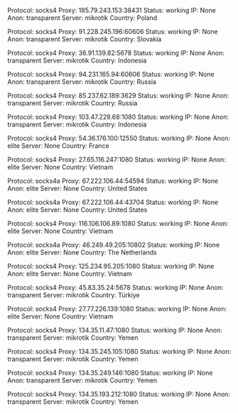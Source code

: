 Protocol: socks4
Proxy: 185.79.243.153:38431
Status: working
IP: None
Anon: transparent
Server: mikrotik
Country: Poland

Protocol: socks4
Proxy: 91.228.245.196:60606
Status: working
IP: None
Anon: transparent
Server: mikrotik
Country: Slovakia

Protocol: socks4
Proxy: 36.91.139.82:5678
Status: working
IP: None
Anon: transparent
Server: mikrotik
Country: Indonesia

Protocol: socks4
Proxy: 94.231.165.94:60606
Status: working
IP: None
Anon: transparent
Server: mikrotik
Country: Russia

Protocol: socks4
Proxy: 85.237.62.189:3629
Status: working
IP: None
Anon: transparent
Server: mikrotik
Country: Russia

Protocol: socks4
Proxy: 103.47.228.68:1080
Status: working
IP: None
Anon: transparent
Server: mikrotik
Country: Indonesia

Protocol: socks4
Proxy: 54.36.176.100:12550
Status: working
IP: None
Anon: elite
Server: None
Country: France

Protocol: socks4
Proxy: 27.65.116.247:1080
Status: working
IP: None
Anon: elite
Server: None
Country: Vietnam

Protocol: socks4a
Proxy: 67.222.106.44:54594
Status: working
IP: None
Anon: elite
Server: None
Country: United States

Protocol: socks4a
Proxy: 67.222.106.44:43704
Status: working
IP: None
Anon: elite
Server: None
Country: United States

Protocol: socks4
Proxy: 116.106.106.89:1080
Status: working
IP: None
Anon: elite
Server: None
Country: Vietnam

Protocol: socks4a
Proxy: 46.249.49.205:10802
Status: working
IP: None
Anon: elite
Server: None
Country: The Netherlands

Protocol: socks4
Proxy: 125.234.95.205:1080
Status: working
IP: None
Anon: elite
Server: None
Country: Vietnam

Protocol: socks4
Proxy: 45.83.35.24:5678
Status: working
IP: None
Anon: transparent
Server: mikrotik
Country: Türkiye

Protocol: socks4
Proxy: 27.77.226.139:1080
Status: working
IP: None
Anon: elite
Server: None
Country: Vietnam

Protocol: socks4
Proxy: 134.35.11.47:1080
Status: working
IP: None
Anon: transparent
Server: mikrotik
Country: Yemen

Protocol: socks4
Proxy: 134.35.245.105:1080
Status: working
IP: None
Anon: transparent
Server: mikrotik
Country: Yemen

Protocol: socks4
Proxy: 134.35.249.146:1080
Status: working
IP: None
Anon: transparent
Server: mikrotik
Country: Yemen

Protocol: socks4
Proxy: 134.35.193.212:1080
Status: working
IP: None
Anon: transparent
Server: mikrotik
Country: Yemen

